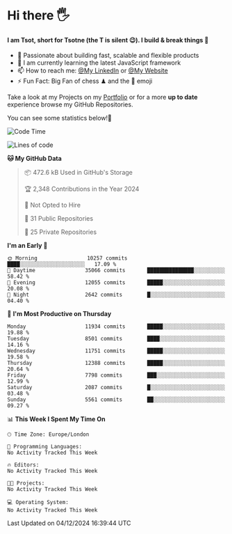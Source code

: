 # Hi there :raised_hand_with_fingers_splayed:
#### I am Tsot, short for Tsotne (the T is silent :wink:). I build & break things :space_invader:
- :telescope: Passionate about building fast, scalable and flexible products
- :seedling: I am currently learning the latest JavaScript framework 
- :mailbox: How to reach me: [@My LinkedIn](https://www.linkedin.com/in/tsotne-gvadzabia/) or [@My Website](https://tsotne.co.uk/contact)
- :zap: Fun Fact: Big Fan of chess ♟ and the 👾 emoji

Take a look at my Projects on my [Portfolio](https://tsotne.co.uk/) or for a more **up to date** experience browse my GitHub Repositories.

You can see some statistics below!:space_invader:
<!--START_SECTION:waka-->
![Code Time](http://img.shields.io/badge/Code%20Time-761%20hrs%202%20mins-blue)

![Lines of code](https://img.shields.io/badge/From%20Hello%20World%20I%27ve%20Written-21.5%20million%20lines%20of%20code-blue)

**🐱 My GitHub Data** 

> 📦 472.6 kB Used in GitHub's Storage 
 > 
> 🏆 2,348 Contributions in the Year 2024
 > 
> 🚫 Not Opted to Hire
 > 
> 📜 31 Public Repositories 
 > 
> 🔑 25 Private Repositories 
 > 
**I'm an Early 🐤** 

```text
🌞 Morning                10257 commits       ████░░░░░░░░░░░░░░░░░░░░░   17.09 % 
🌆 Daytime                35066 commits       ███████████████░░░░░░░░░░   58.42 % 
🌃 Evening                12055 commits       █████░░░░░░░░░░░░░░░░░░░░   20.08 % 
🌙 Night                  2642 commits        █░░░░░░░░░░░░░░░░░░░░░░░░   04.40 % 
```
📅 **I'm Most Productive on Thursday** 

```text
Monday                   11934 commits       █████░░░░░░░░░░░░░░░░░░░░   19.88 % 
Tuesday                  8501 commits        ████░░░░░░░░░░░░░░░░░░░░░   14.16 % 
Wednesday                11751 commits       █████░░░░░░░░░░░░░░░░░░░░   19.58 % 
Thursday                 12388 commits       █████░░░░░░░░░░░░░░░░░░░░   20.64 % 
Friday                   7798 commits        ███░░░░░░░░░░░░░░░░░░░░░░   12.99 % 
Saturday                 2087 commits        █░░░░░░░░░░░░░░░░░░░░░░░░   03.48 % 
Sunday                   5561 commits        ██░░░░░░░░░░░░░░░░░░░░░░░   09.27 % 
```


📊 **This Week I Spent My Time On** 

```text
🕑︎ Time Zone: Europe/London

💬 Programming Languages: 
No Activity Tracked This Week

🔥 Editors: 
No Activity Tracked This Week

🐱‍💻 Projects: 
No Activity Tracked This Week

💻 Operating System: 
No Activity Tracked This Week
```


 Last Updated on 04/12/2024 16:39:44 UTC
<!--END_SECTION:waka-->
